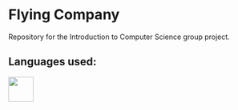 # Flying Company
Repository for the Introduction to Computer Science group project.

## Languages used:

  <img src="https://cdn.jsdelivr.net/gh/devicons/devicon@latest/icons/c/c-original.svg" height="50"/>
